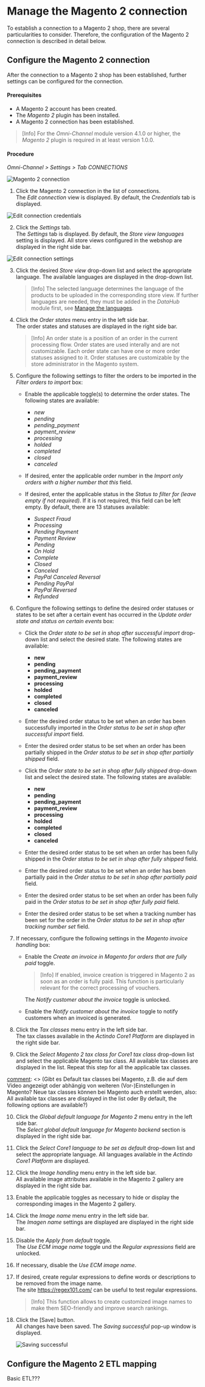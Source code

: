 # Manage the Magento 2 connection

To establish a connection to a Magento 2 shop, there are several particularities to consider. Therefore, the configuration of the Magento 2 connection is described in detail below.

## Configure the Magento 2 connection   

After the connection to a Magento 2 shop has been established, further settings can be configured for the connection.

#### Prerequisites

- A Magento 2 account has been created.
- The *Magento 2* plugin has been installed.
- A Magento 2 connection has been established.

> [Info] For the *Omni-Channel* module version 4.1.0 or higher, the *Magento 2* plugin is required in at least version 1.0.0.

[comment]: <> (Stimmt das so? In Platform Manager Magento 2 1.1.1 Version und Magento 2 B.B. 1.0.0 verfügbar.)

#### Procedure

*Omni-Channel > Settings > Tab CONNECTIONS*

![Magento 2 connection](../../Assets/Screenshots/Channels/Settings/Connections/Magento2/Connection.png "[Magento 2 connection]")

1. Click the Magento 2 connection in the list of connections.   
  The *Edit connection* view is displayed. By default, the *Credentials* tab is displayed.

  ![Edit connection credentials](../../Assets/Screenshots/Channels/Settings/Connections/Magento2/EditConnectionCredentials.png "[Edit connection credentials]")

2. Click the *Settings* tab.   
  The *Settings* tab is displayed. By default, the *Store view languages* setting is displayed. All store views configured in the webshop are displayed in the right side bar.

  ![Edit connection settings](../../Assets/Screenshots/Channels/Settings/Connections/Magento2/EditConnectionSettings.png "[Edit connection settings]")

3. Click the desired *Store view* drop-down list and select the appropriate language. The available languages are displayed in the drop-down list.  

    > [Info] The selected language determines the language of the products to be uploaded in the corresponding store view. If further languages are needed, they must be added in the *DataHub* module first, see [Manage the languages](../../../DataHub/Integration/05_ManageLanguages.md).

[comment]: <> (Stimmt das so?)

4. Click the *Order states* menu entry in the left side bar.  
    The order states and statuses are displayed in the right side bar.  

    > [Info] An order state is a position of an order in the current processing flow. Order states are used interally and are not customizable. Each order state can have one or more order statuses assigned to it. Order statuses are customizable by the store administrator in the Magento system. 

5. Configure the following settings to filter the orders to be imported in the *Filter orders to import* box:   

    - Enable the applicable toggle(s) to determine the order states. The following states are available:
        - *new*
        - *pending*
        - *pending_payment*
        - *payment_review*
        - *processing*
        - *holded*
        - *completed*
        - *closed*
        - *canceled*  

    - If desired, enter the applicable order number in the *Import only orders with a higher number that this* field.  

    - If desired, enter the applicable status in the *Status to filter for (leave empty if not required)*. If it is not required, this field can be left empty. By default, there are 13 statuses available:
        - *Suspect Fraud*
        - *Processing*
        - *Pending Payment*
        - *Payment Review*
        - *Pending*
        - *On Hold*
        - *Complete*
        - *Closed*
        - *Canceled*
        - *PayPal Canceled Reversal*
        - *Pending PayPal*
        - *PayPal Reversed*
        - *Refunded*

6. Configure the following settings to define the desired order statuses or states to be set after a certain event has occurred in the *Update order state and status on certain events* box:   

    - Click the *Order state to be set in shop after successful import* drop-down list and select the desired state. The following states are available:  
        - **new**
        - **pending**
        - **pending_payment**
        - **payment_review**
        - **processing**
        - **holded**
        - **completed**
        - **closed**
        - **canceled**  

    - Enter the desired order status to be set when an order has been successfully imported in the *Order status to be set in shop after successful import* field.
    
    - Enter the desired order status to be set when an order has been partially shipped in the *Order status to be set in shop after partially shipped* field.

    - Click the *Order state to be set in shop after fully shipped* drop-down list and select the desired state. The following states are available:  
        - **new**
        - **pending**
        - **pending_payment**
        - **payment_review**
        - **processing**
        - **holded**
        - **completed**
        - **closed**
        - **canceled**  

    - Enter the desired order status to be set when an order has been fully shipped in the *Order status to be set in shop after fully shipped* field.

    - Enter the desired order status to be set when an order has been partially paid in the *Order status to be set in shop after partially paid* field.

    - Enter the desired order status to be set when an order has been fully paid in the *Order status to be set in shop after fully paid* field.

    - Enter the desired order status to be set when a tracking number has been set for the order in the *Order status to be set in shop after tracking number set* field.

7.  If necessary, configure the following settings in the *Magento invoice handling* box:

    - Enable the *Create an invoice in Magento for orders that are fully paid* toggle. 
    
        > [Info] If enabled, invoice creation is triggered in Magento 2 as soon as an order is fully paid. This function is particularly relevant for the correct processing of vouchers.  
    
        The *Notify customer about the invoice* toggle is unlocked.

    - Enable the *Notify customer about the invoice* toggle to notify customers when an invoiced is generated.
    

8. Click the *Tax classes* menu entry in the left side bar.  
    The tax classes available in the *Actindo Core1 Platform* are displayed in the right side bar.

9. Click the *Select Magento 2 tax class for Core1 tax class* drop-down list and select the applicable Magento tax class. All available tax classes are displayed in the list. Repeat this step for all the applicable tax classes.

[comment]: <> (Gibt es Default tax classes bei Magento, z.B. die auf dem Video angezeigt oder abhängig von weiteren (Vor-)Einstellungen in Magento? Neue tax classes können bei Magento auch erstellt werden, also: All available tax classes are displayed in the list oder By default, the following options are available?)

10. Click the *Global default language for Magento 2* menu entry in the left side bar.  
    The *Select global default language for Magento backend* section is displayed in the right side bar.

11. Click the *Select Core1 language to be set as default* drop-down list and select the appropriate language. All languages available in the *Actindo Core1 Platform* are displayed.

[comment]: <> (Unklar - RS mit Oli)

12. Click the *Image handling* menu entry in the left side bar.  
    All available image attributes available in the Magento 2 gallery are displayed in the right side bar.

13. Enable the applicable toggles as necessary to hide or display the corresponding images in the Magento 2 gallery. 

14. Click the *Image name* menu entry in the left side bar.  
    The *Imagen name* settings are displayed are displayed in the right side bar.

15. Disable the *Apply from default* toggle.  
    The *Use ECM image name* toggle und the *Regular expressions* field are unlocked.

16. If necessary, disable the *Use ECM image name*.

17. If desired, create regular expressions to define words or descriptions to be removed from the image name.  
The site https://regex101.com/ can be useful to test regular expressions. 

    > [Info] This function allows to create customized image names to make them SEO-friendly and improve search rankings.

18. Click the [Save] button.  
    All changes have been saved. The *Saving successful* pop-up window is displayed.

    ![Saving successful](../../Assets/Screenshots/Channels/Settings/Connections/SavingSuccessful.png "[Saving successful]")


[comment]: <> (Steps 5, 6 und 7 -alle unter Order States menu entry- könnten in einem großen Schritt zusammengelegt werden, mit weitere Unterschritte geteilt werden, wobei er wäre extrem lang und nicht so überschauber. Meinung dazu?)



## Configure the Magento 2 ETL mapping

Basic ETL???

[comment]: <> (Oli fragen)
